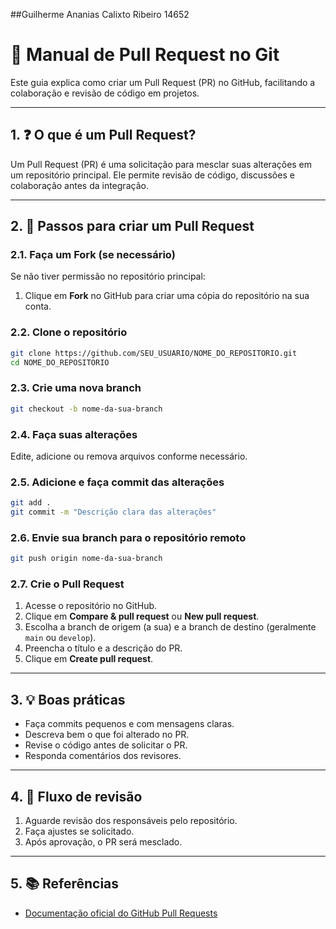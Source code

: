 ##Guilherme Ananias Calixto Ribeiro    14652 

# 🔀 Manual de Pull Request no Git

Este guia explica como criar um Pull Request (PR) no GitHub, facilitando a colaboração e revisão de código em projetos.

---

## 1. ❓ O que é um Pull Request?

Um Pull Request (PR) é uma solicitação para mesclar suas alterações em um repositório principal. Ele permite revisão de código, discussões e colaboração antes da integração.

---

## 2. 🚀 Passos para criar um Pull Request

### 2.1. Faça um Fork (se necessário)
Se não tiver permissão no repositório principal:
1. Clique em **Fork** no GitHub para criar uma cópia do repositório na sua conta.

### 2.2. Clone o repositório
```bash
git clone https://github.com/SEU_USUARIO/NOME_DO_REPOSITORIO.git
cd NOME_DO_REPOSITORIO
```

### 2.3. Crie uma nova branch
```bash
git checkout -b nome-da-sua-branch
```

### 2.4. Faça suas alterações
Edite, adicione ou remova arquivos conforme necessário.

### 2.5. Adicione e faça commit das alterações
```bash
git add .
git commit -m "Descrição clara das alterações"
```

### 2.6. Envie sua branch para o repositório remoto
```bash
git push origin nome-da-sua-branch
```

### 2.7. Crie o Pull Request
1. Acesse o repositório no GitHub.
2. Clique em **Compare & pull request** ou **New pull request**.
3. Escolha a branch de origem (a sua) e a branch de destino (geralmente `main` ou `develop`).
4. Preencha o título e a descrição do PR.
5. Clique em **Create pull request**.

---

## 3. 💡 Boas práticas

- Faça commits pequenos e com mensagens claras.
- Descreva bem o que foi alterado no PR.
- Revise o código antes de solicitar o PR.
- Responda comentários dos revisores.

---

## 4. 🔄 Fluxo de revisão

1. Aguarde revisão dos responsáveis pelo repositório.
2. Faça ajustes se solicitado.
3. Após aprovação, o PR será mesclado.

---

## 5. 📚 Referências

- [Documentação oficial do GitHub Pull Requests](https://docs.github.com/pt/pull-requests)
